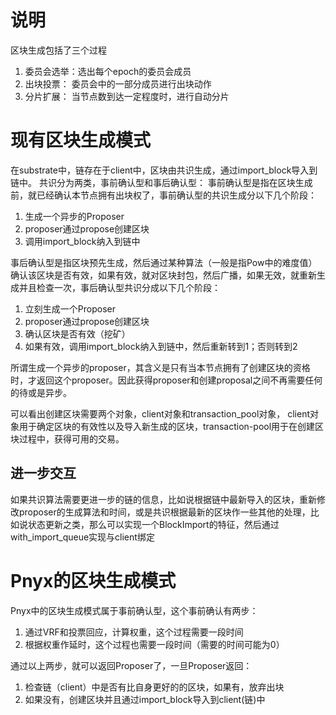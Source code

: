 # 说明
区块生成包括了三个过程
1. 委员会选举：选出每个epoch的委员会成员
2. 出块投票：  委员会中的一部分成员进行出块动作
3. 分片扩展：  当节点数到达一定程度时，进行自动分片

# 现有区块生成模式
在substrate中，链存在于client中，区块由共识生成，通过import_block导入到链中。 共识分为两类，事前确认型和事后确认型：
事前确认型是指在区块生成前，就已经确认本节点拥有出块权了，事前确认型的共识生成分以下几个阶段：
1. 生成一个异步的Proposer
2. proposer通过propose创建区块
3. 调用import_block纳入到链中

事后确认型是指区块预先生成，然后通过某种算法（一般是指Pow中的难度值）确认该区块是否有效，如果有效，就对区块封包，然后广播，如果无效，就重新生成并且检查一次，事后确认型共识分成以下几个阶段：
1. 立刻生成一个Proposer
2. proposer通过propose创建区块
3. 确认区块是否有效（挖矿）
4. 如果有效，调用import_block纳入到链中，然后重新转到1；否则转到2

所谓生成一个异步的proposer，其含义是只有当本节点拥有了创建区块的资格时，才返回这个proposer。因此获得proposer和创建proposal之间不再需要任何的待或是异步。

可以看出创建区块需要两个对象，client对象和transaction_pool对象， client对象用于确定区块的有效性以及导入新生成的区块，transaction-pool用于在创建区块过程中，获得可用的交易。

## 进一步交互
如果共识算法需要更进一步的链的信息，比如说根据链中最新导入的区块，重新修改proposer的生成算法和时间，或是共识根据最新的区块作一些其他的处理，比如说状态更新之类，那么可以实现一个BlockImport的特征，然后通过with_import_queue实现与client绑定

# Pnyx的区块生成模式
Pnyx中的区块生成模式属于事前确认型，这个事前确认有两步：  
1. 通过VRF和投票回应，计算权重，这个过程需要一段时间
2. 根据权重作延时，这个过程也需要一段时间（需要的时间可能为0）

通过以上两步，就可以返回Proposer了，一旦Proposer返回：
1. 检查链（client）中是否有比自身更好的的区块，如果有，放弃出块
2. 如果没有，创建区块并且通过import_block导入到client(链)中
   

##